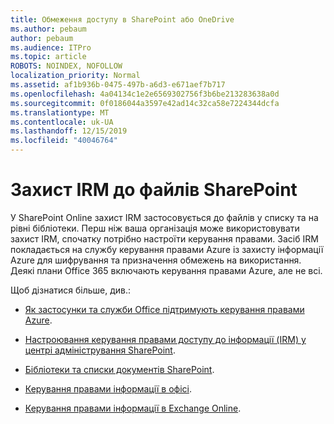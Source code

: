 ```yaml
---
title: Обмеження доступу в SharePoint або OneDrive
ms.author: pebaum
author: pebaum
ms.audience: ITPro
ms.topic: article
ROBOTS: NOINDEX, NOFOLLOW
localization_priority: Normal
ms.assetid: af1b936b-0475-497b-a6d3-e671aef7b717
ms.openlocfilehash: 4a04134c1e2e6569302756f3b6be213283638a0d
ms.sourcegitcommit: 0f0186044a3597e42ad14c32ca58e7224344dcfa
ms.translationtype: MT
ms.contentlocale: uk-UA
ms.lasthandoff: 12/15/2019
ms.locfileid: "40046764"
---
```

# <a name="irm-protection-to-sharepoint-files"></a>Захист IRM до файлів SharePoint


У SharePoint Online захист IRM застосовується до файлів у списку та на рівні бібліотеки. Перш ніж ваша організація може використовувати захист IRM, спочатку потрібно настроїти керування правами. Засіб IRM покладається на службу керування правами Azure із захисту інформації Azure для шифрування та призначення обмежень на використання. Деякі плани Office 365 включають керування правами Azure, але не всі. 

Щоб дізнатися більше, див.:

- [Як застосунки та служби Office підтримують керування правами Azure](https://docs.microsoft.com/azure/information-protection/understand-explore/office-apps-services-support).

- [Настроювання керування правами доступу до інформації (IRM) у центрі адміністрування SharePoint](https://docs.microsoft.com/office365/securitycompliance/set-up-irm-in-sp-admin-center).

- [Бібліотеки та списки документів SharePoint](https://docs.microsoft.com/office365/securitycompliance/set-up-irm-in-sp-admin-center#irm-enable-sharepoint-document-libraries-and-lists).

- [Керування правами інформації в офісі](https://support.office.com/Article/Information-Rights-Management-in-Office-c7a70797-6b1e-493f-acf7-92a39b85e30c).

- [Керування правами інформації в Exchange Online](https://docs.microsoft.com/office365/SecurityCompliance/information-rights-management-in-exchange-online).


